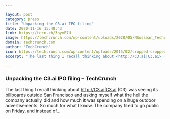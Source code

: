 ```yaml
---

layout: post
category: press
title: "Unpacking the C3.ai IPO filing"
date: 2020-11-16 15:48:43
link: https://tcrn.ch/3pymB7U
image: https://techcrunch.com/wp-content/uploads/2020/05/NSussman_Techcrunch_Exchange_v3-GRN.jpg?w=533
domain: techcrunch.com
author: "TechCrunch"
icon: https://techcrunch.com/wp-content/uploads/2015/02/cropped-cropped-favicon-gradient.png?w=180
excerpt: "The last thing I recall thinking about <http://C3.ai|C3.ai> (C3) was seeing its billboards outside San Francisco and asking myself what the hell the company actually did and how much it was spending on a huge outdoor advertisements. So much for what I know. The company filed to go public on Friday, and instead of…"

---
```


### Unpacking the C3.ai IPO filing – TechCrunch

The last thing I recall thinking about <http://C3.ai|C3.ai> (C3) was seeing its billboards outside San Francisco and asking myself what the hell the company actually did and how much it was spending on a huge outdoor advertisements. So much for what I know. The company filed to go public on Friday, and instead of…